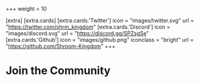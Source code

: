 +++
weight = 10

[extra]
[extra.cards]
[extra.cards.'Twitter']
icon = "images/twitter.svg"
url = "https://twitter.com/shrm_kingdom"
[extra.cards.'Discord']
icon = "images/discord.svg"
url = "https://discord.gg/SPZsgSe"
[extra.cards.'Github']
icon = "images/github.png"
iconclass = "bright"
url = "https://github.com/Shroom-Kingdom"
+++

# Join the Community
